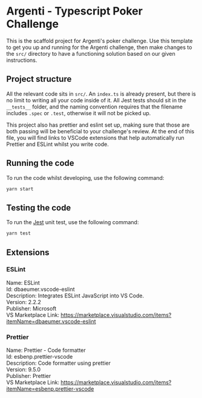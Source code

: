 # Argenti - Typescript Poker Challenge

This is the scaffold project for Argenti's poker challenge.
Use this template to get you up and running for the Argenti challenge, then make changes to the `src/` directory
to have a functioning solution based on our given instructions.

## Project structure

All the relevant code sits in `src/`. An `index.ts` is already present, but there is no limit to writing all your code inside of it. All Jest tests should sit in the `__tests__` folder, and the naming convention requires that the filename includes `.spec` or `.test`, otherwise it will not be picked up.

This project also has prettier and eslint set up, making sure that those are both passing will be beneficial to your challenge's review. At the end of this file, you will find links to VSCode extensions that help automatically run Prettier and ESLint whilst you write code.

## Running the code

To run the code whilst developing, use the following command:

```bash
yarn start
```

## Testing the code

To run the [Jest](https://jestjs.io/) unit test, use the following command:

```bash
yarn test
```

## Extensions

### ESLint

Name: ESLint  
Id: dbaeumer.vscode-eslint  
Description: Integrates ESLint JavaScript into VS Code.  
Version: 2.2.2  
Publisher: Microsoft  
VS Marketplace Link: https://marketplace.visualstudio.com/items?itemName=dbaeumer.vscode-eslint

### Prettier

Name: Prettier - Code formatter  
Id: esbenp.prettier-vscode  
Description: Code formatter using prettier  
Version: 9.5.0  
Publisher: Prettier  
VS Marketplace Link: https://marketplace.visualstudio.com/items?itemName=esbenp.prettier-vscode
